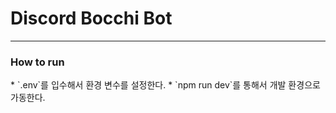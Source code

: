<h1>Discord Bocchi Bot</h1>

***

<h3>How to run</h3>
* `.env`를 입수해서 환경 변수를 설정한다.
* `npm run dev`를 통해서 개발 환경으로 가동한다.